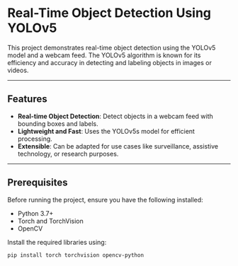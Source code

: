 # Real-Time Object Detection Using YOLOv5  

This project demonstrates real-time object detection using the YOLOv5 model and a webcam feed. The YOLOv5 algorithm is known for its efficiency and accuracy in detecting and labeling objects in images or videos.  

---

## Features  
- **Real-time Object Detection**: Detect objects in a webcam feed with bounding boxes and labels.  
- **Lightweight and Fast**: Uses the YOLOv5s model for efficient processing.  
- **Extensible**: Can be adapted for use cases like surveillance, assistive technology, or research purposes.  

---

## Prerequisites  
Before running the project, ensure you have the following installed:  
- Python 3.7+  
- Torch and TorchVision  
- OpenCV  

Install the required libraries using:  
```bash
pip install torch torchvision opencv-python



